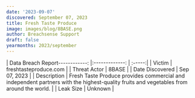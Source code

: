```yaml
---
date: '2023-09-07'
discovered: September 07, 2023
title: Fresh Taste Produce
image: images/blog/8BASE.png
author: Breachsense Support
draft: false
yearmonths: 2023/september
---
```


| Data Breach Report------------:     |:-------------:    | :-----:|
| Victim      | freshtasteproduce.com      | 
| Threat Actor      | 8BASE      | 
| Date Discovered      | Sep 07, 2023      | 
| Description      | Fresh Taste Produce provides commercial and independent partners with the highest-quality fruits and vegetables from around the world.      | 
| Leak Size      | Unknown      | 

